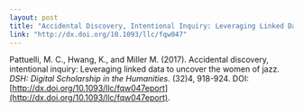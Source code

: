 ```yaml
---
layout: post
title: "Accidental Discovery, Intentional Inquiry: Leveraging Linked Data to Uncover the Women of Jazz"
link: "http://dx.doi.org/10.1093/llc/fqw047"
---
```


Pattuelli, M. C., Hwang, K., and Miller M. (2017). Accidental discovery, intentional inquiry: Leveraging linked data to uncover the women of jazz. *DSH: Digital Scholarship in the Humanities*. (32)4, 918-924. DOI: [http://dx.doi.org/10.1093/llc/fqw047eport](http://dx.doi.org/10.1093/llc/fqw047eport).
